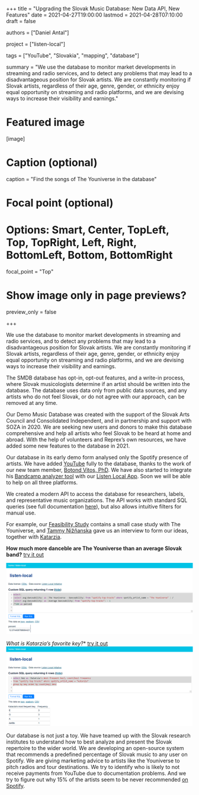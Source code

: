 +++
title = "Upgrading the Slovak Music Database: New Data API, New Features"
date = 2021-04-27T19:00:00
lastmod = 2021-04-28T07:10:00
draft = false

authors = ["Daniel Antal"]

project = ["listen-local"]

tags = ["YouTube", "Slovakia", "mapping", "database"]

summary = "We use the database to monitor market developments in streaming and radio services, and to detect any problems that may lead to a disadvantageous position for Slovak artists.  We are constantly monitoring if Slovak artists, regardless of their age, genre, gender, or ethnicity enjoy equal opportunity on streaming and radio platforms, and we are devising ways to increase their visibility and earnings."

# Featured image
[image]
  # Caption (optional)
  caption = "Find the songs of The Youniverse in the database"

  # Focal point (optional)
  # Options: Smart, Center, TopLeft, Top, TopRight, Left, Right, BottomLeft, Bottom, BottomRight
  focal_point = "Top"

  # Show image only in page previews?
  preview_only = false

+++

We use the database to monitor market developments in streaming and radio services, and to detect any problems that may lead to a disadvantageous position for Slovak artists.  We are constantly monitoring if Slovak artists, regardless of their age, genre, gender, or ethnicity enjoy equal opportunity on streaming and radio platforms, and we are devising ways to increase their visibility and earnings.

The SMDB database has opt-in, opt-out features, and a write-in process, where Slovak musicologists determine if an artist should be written into the database.  The database uses data only from public data sources, and any artists who do not feel Slovak, or do not agree with our approach, can be removed at any time.

Our Demo Music Database was created with the support of the Slovak Arts Council and Consolidated Independent, and in partnership and support with SOZA in 2020.  We are seeking new users and donors to make this database comprehensive and help all artists who feel Slovak to be heard at home and abroad.  With the help of volunteers and Reprex’s own resources, we have added some new features to the database in 2021.

Our database in its early demo form analysed only the Spotify presence of artists.  We have added [YouTube](http://3.221.117.58/listen-local/youtube-librarian) fully to the database, thanks to the work of our new team member, [Botond Vitos, PhD](). We have also started to integrate his [Bandcamp analyzer tool](https://dataandlyrics.com/post/2021-04-14-bandcamp-librarian-2/) with our [Listen Local App](https://dataobservatory.shinyapps.io/listen-local-app/). Soon we will be able to help on all three platforms.  

We created a modern API to access the database for researchers, labels, and representative music organizations. The API works with standard SQL queries (see full documentation [here](https://docs.datasette.io/en/latest/getting_started.html)), but also allows intuitive filters for manual use.   

For example, our [Feasibility Study](https://listenlocal.community/publication/listen_local_2020/) contains a small case study with The Youniverse, and [Tammy Nižňanska](https://dataandlyrics.com/post/2020-11-30-youniverse/) gave us an interview to form our ideas, together with [Katarzia](https://dataandlyrics.com/post/2020-11-25-katarzia/).  

**How much more danceble are The Youniverse than an average Slovak band?** [try it out](http://3.221.117.58/listen-local?sql=select%28%0D%0A%28select+avg%28danceability%29+as+%5BThe+Youniverse+-+Danceability%5D+from+%22spotify-top-tracks%22+where+spotify_artist_name+%3D+%22The+Youniverse%22+%29+%2F%0D%0A%28select+avg%28danceability%29+as+%5BAverage+Danceability%5D+from+%22spotify-top-tracks%22%29+-+1%0D%0A%29*100+as+percent%0D%0A%0D%0A)

[![Dancable The Youniverse](youniverse_dancable.png)](http://3.221.117.58/listen-local?sql=select%28%0D%0A%28select+avg%28danceability%29+as+%5BThe+Youniverse+-+Danceability%5D+from+%22spotify-top-tracks%22+where+spotify_artist_name+%3D+%22The+Youniverse%22+%29+%2F%0D%0A%28select+avg%28danceability%29+as+%5BAverage+Danceability%5D+from+%22spotify-top-tracks%22%29+-+1%0D%0A%29*100+as+percent%0D%0A%0D%0A)

*What is Katarzia’s favorite key?** [try it out](http://3.221.117.58/listen-local?sql=select+key+as+%5BKatarzia%27s+most+frequent+key%5D%2C+count%28key%29+Frequency%0D%0Afrom+%22spotify-top-tracks%22+where+spotify_artist_name+%3D+%22Katarzia%22%0D%0Agroup+by+key+order+by+count%28key%29+desc%0D%0A%0D%0A)
[![Katarzia's favorite key](Katarzia_favorite_key.png)](http://3.221.117.58/listen-local?sql=select+key+as+%5BKatarzia%27s+most+frequent+key%5D%2C+count%28key%29+Frequency%0D%0Afrom+%22spotify-top-tracks%22+where+spotify_artist_name+%3D+%22Katarzia%22%0D%0Agroup+by+key+order+by+count%28key%29+desc%0D%0A%0D%0A)

Our database is not just a toy.  We have teamed up with the Slovak research institutes to understand how to best analyze and present the Slovak repertoire to the wider world.  We are developing an open-source system that recommends a predefined percentage of Slovak music to any user on Spotify.  We are giving marketing advice to artists like the Youniverse to pitch radios and tour destinations.  We try to identify who is likely to not receive payments from YouTube due to documentation problems. And we try to figure out why 15% of the artists seem to be never recommended [on Spotify](https://dataandlyrics.com/post/2020-11-17-recommendation-analysis/). 


<script src="https://gist.github.com/antaldaniel/d26ec95e2156fb41f80d8e5f0fdc102b.js"></script>